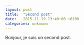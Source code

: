 ```yaml
---
layout: post
title:  "Second post"
date:   2015-11-19 13:40:00 +0100
categories: unknown
---
```

Bonjour, je suis un second post.